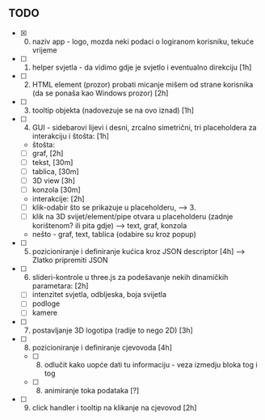 TODO
---
- [x] 0. naziv app - logo, mozda neki podaci o logiranom korisniku, tekuće vrijeme
- [ ] 1. helper svjetla - da vidimo gdje je svjetlo i eventualno direkciju [1h]
- [ ] 2. HTML element (prozor) probati micanje mišem od strane korisnika (da se ponaša kao Windows prozor) [2h]
- [ ] 3. tooltip objekta (nadovezuje se na ovo iznad) [1h]
- [ ] 4. GUI - sidebarovi lijevi i desni, zrcalno simetrični, tri placeholdera za interakciju i štošta: [1h]
    - štošta:
    - [ ] graf, [2h]
    - [ ] tekst, [30m]
    - [ ] tablica, [30m]
    - [ ] 3D view [3h]
    - [ ] konzola [30m]
    - interakcije: [2h]
    - [ ] klik-odabir što se prikazuje u placeholderu, --> 3.
    - [ ] klik na 3D svijet/element/pipe otvara u placeholderu (zadnje korištenom? ili pita gdje) --> text, graf, konzola
    - nešto - graf, text, tablica (odabire su kroz popup)
- [ ] 5. pozicioniranje i definiranje kućica kroz JSON descriptor [4h] --> Zlatko pripremiti JSON
- [ ] 6. slideri-kontrole u three.js za podešavanje nekih dinamičkih parametara: [2h]
    - [ ] intenzitet svjetla, odbljeska, boja svijetla
    - [ ] podloge
    - [ ] kamere
- [ ] 7. postavljanje 3D logotipa (radije to nego 2D) [3h]
- [ ] 8. pozicioniranje i definiranje cjevovoda [4h]
    - [ ] 8. odlučit kako uopće dati tu informaciju - veza izmedju bloka tog i tog
    - [ ] 8. animiranje toka podataka [?]
- [ ] 9. click handler i tooltip na klikanje na cjevovod [2h]
